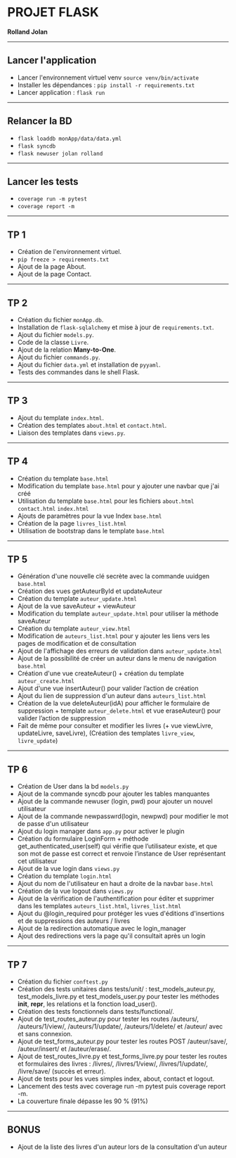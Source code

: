 # PROJET FLASK

**Rolland Jolan**

---

## Lancer l'application

* Lancer l'environnement virtuel venv `source venv/bin/activate`
* Installer les dépendances : `pip install -r requirements.txt`
* Lancer application : `flask run`

---

## Relancer la BD

* `flask loaddb monApp/data/data.yml`
* `flask syncdb`
* `flask newuser jolan rolland`

---

## Lancer les tests

* `coverage run -m pytest`
* `coverage report -m`

---
## TP 1 

* Création de l'environnement virtuel.
* `pip freeze > requirements.txt`
* Ajout de la page About.
* Ajout de la page Contact.

---

## TP 2 

* Création du fichier `monApp.db`.
* Installation de `flask-sqlalchemy` et mise à jour de `requirements.txt`.
* Ajout du fichier `models.py`.
* Code de la classe `Livre`.
* Ajout de la relation **Many-to-One**.
* Ajout du fichier `commands.py`.
* Ajout du fichier `data.yml` et installation de `pyyaml`.
* Tests des commandes dans le shell Flask.

---

## TP 3 

* Ajout du template `index.html`.
* Création des templates `about.html` et `contact.html`.
* Liaison des templates dans `views.py`.

---

## TP 4

* Création du template `base.html`
* Modification du template `base.html` pour y ajouter une navbar que j'ai créé
* Utilisation du template `base.html` pour les fichiers `about.html` `contact.html` `index.html`
* Ajouts de paramètres pour la vue Index `base.html` 
* Création de la page `livres_list.html`
* Utilisation de bootstrap dans le template `base.html`

---

## TP 5

* Génération d'une nouvelle clé secrète avec la commande uuidgen `base.html`
* Création des vues getAuteurById et updateAuteur
* Création du template `auteur_update.html`
* Ajout de la vue saveAuteur + viewAuteur
* Modification du template `auteur_update.html` pour utiliser la méthode saveAuteur
* Création du template `auteur_view.html`
* Modification de `auteurs_list.html` pour y ajouter les liens vers les pages de modification et de consultation
* Ajout de l'affichage des erreurs de validation dans `auteur_update.html`
* Ajout de la possibilité de créer un auteur dans le menu de navigation `base.html`
* Création d'une vue createAuteur() + création du template `auteur_create.html`
* Ajout d'une vue insertAuteur() pour valider l’action de création
* Ajout du lien de suppression d'un auteur dans `auteurs_list.html`
* Création de la vue deleteAuteur(idA) pour afficher le formulaire de suppression + template `auteur_delete.html` et vue eraseAuteur() pour valider l’action de suppression
* Fait de même pour consulter et modifier les livres (+ vue viewLivre, updateLivre, saveLivre), (Créatiion des templates `livre_view`, `livre_update`)

---

## TP 6

* Création de User dans la bd `models.py`
* Ajout de la commande syncdb pour ajouter les tables manquantes
* Ajout de la commande newuser (login, pwd) pour ajouter un nouvel utilisateur
* Ajout de la commande newpasswrd(login, newpwd) pour modifier le mot de passe d'un utilisateur
* Ajout du login manager dans `app.py` pour activer le plugin
* Création du formulaire LoginForm + méthode get_authenticated_user(self) qui vérifie que l’utilisateur existe, et que son mot de
passe est correct et renvoie l’instance de User représentant cet utilisateur
* Ajout de la vue login dans `views.py`
* Création du template `login.html`
* Ajout du nom de l'utilisateur en haut a droite de la navbar `base.html`
* Création de la vue logout dans `views.py`
* Ajout de la vérification de l'authentification pour éditer et supprimer dans les templates `auteurs_list.html`, `livres_list.html`
* Ajout du @login_required pour protéger les vues d'éditions d'insertions et de suppressions des auteurs / livres
* Ajout de la redirection automatique avec le login_manager
* Ajout des redirections vers la page qu'il consultait après un login


---

## TP 7

* Création du fichier `conftest.py`
* Création des tests unitaires dans tests/unit/ : test_models_auteur.py, test_models_livre.py et test_models_user.py pour tester les méthodes __init__, __repr__, les relations et la fonction load_user().
* Création des tests fonctionnels dans tests/functional/.
* Ajout de test_routes_auteur.py pour tester les routes /auteurs/, /auteurs/1/view/, /auteurs/1/update/, /auteurs/1/delete/ et /auteur/ avec et sans connexion.
* Ajout de test_forms_auteur.py pour tester les routes POST /auteur/save/, /auteur/insert/ et /auteur/erase/.
* Ajout de test_routes_livre.py et test_forms_livre.py pour tester les routes et formulaires des livres : /livres/, /livres/1/view/, /livres/1/update/, /livre/save/ (succès et erreur).
* Ajout de tests pour les vues simples index, about, contact et logout.
* Lancement des tests avec coverage run -m pytest puis coverage report -m.
* La couverture finale dépasse les 90 % (91%)

---

## BONUS
* Ajout de la liste des livres d'un auteur lors de la consultation d'un auteur
